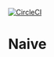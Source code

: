 [![CircleCI](https://circleci.com/gh/germanbisurgi/cherry.svg?style=svg)](https://circleci.com/gh/germanbisurgi/cherry)

# Naive
